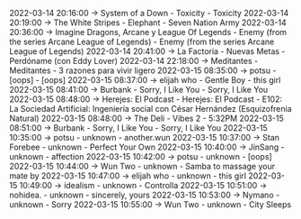 2022-03-14 20:16:00 -> System of a Down - Toxicity - Toxicity
2022-03-14 20:19:00 -> The White Stripes - Elephant - Seven Nation Army
2022-03-14 20:36:00 -> Imagine Dragons, Arcane y League Of Legends - Enemy (from the series Arcane League of Legends) - Enemy (from the series Arcane League of Legends)
2022-03-14 20:41:00 -> La Factoria - Nuevas Metas - Perdóname (con Eddy Lover)
2022-03-14 22:18:00 -> Meditantes - Meditantes - 3 razones para vivir ligero
2022-03-15 08:35:00 -> potsu - [oops] - [oops]
2022-03-15 08:37:00 -> elijah who - Gentle Boy - this girl
2022-03-15 08:41:00 -> Burbank - Sorry, I Like You - Sorry, I Like You
2022-03-15 08:48:00 -> Herejes: El Podcast - Herejes: El Podcast - E102: La Sociedad Artificial: Ingeniería social con César Hernández (Esquizofrenia Natural)
2022-03-15 08:48:00 -> The Deli - Vibes 2 - 5:32PM
2022-03-15 08:51:00 -> Burbank - Sorry, I Like You - Sorry, I Like You
2022-03-15 10:35:00 -> potsu - unknown - another.wun
2022-03-15 10:37:00 -> Stan Forebee - unknown - Perfect Your Own
2022-03-15 10:40:00 -> JinSang - unknown - affection
2022-03-15 10:42:00 -> potsu - unknown - [oops]
2022-03-15 10:44:00 -> Wun Two - unknown - Samba to massage your mate by
2022-03-15 10:47:00 -> elijah who - unknown - this girl
2022-03-15 10:49:00 -> idealism - unknown - Controlla
2022-03-15 10:51:00 -> nohidea. - unknown - sincerely, yours
2022-03-15 10:53:00 -> Nymano - unknown - Sorry
2022-03-15 10:55:00 -> Wun Two - unknown - City Sleeps
